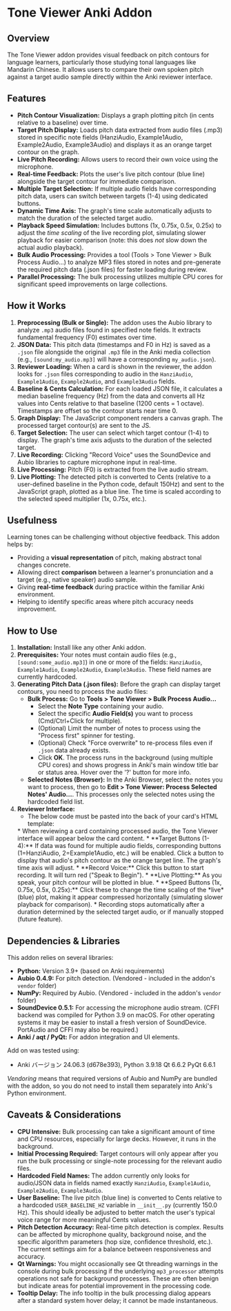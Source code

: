 # Tone Viewer Anki Addon

## Overview

The Tone Viewer addon provides visual feedback on pitch contours for language learners, particularly those studying tonal languages like Mandarin Chinese. It allows users to compare their own spoken pitch against a target audio sample directly within the Anki reviewer interface.

## Features

*   **Pitch Contour Visualization:** Displays a graph plotting pitch (in cents relative to a baseline) over time.
*   **Target Pitch Display:** Loads pitch data extracted from audio files (.mp3) stored in specific note fields (HanziAudio, Example1Audio, Example2Audio, Example3Audio) and displays it as an orange target contour on the graph.
*   **Live Pitch Recording:** Allows users to record their own voice using the microphone.
*   **Real-time Feedback:** Plots the user's live pitch contour (blue line) alongside the target contour for immediate comparison.
*   **Multiple Target Selection:** If multiple audio fields have corresponding pitch data, users can switch between targets (1-4) using dedicated buttons.
*   **Dynamic Time Axis:** The graph's time scale automatically adjusts to match the duration of the selected target audio.
*   **Playback Speed Simulation:** Includes buttons (1x, 0.75x, 0.5x, 0.25x) to adjust the *time scaling* of the live recording plot, simulating slower playback for easier comparison (note: this does *not* slow down the actual audio playback).
*   **Bulk Audio Processing:** Provides a tool (Tools > Tone Viewer > Bulk Process Audio...) to analyze MP3 files stored in notes and pre-generate the required pitch data (.json files) for faster loading during review.
*   **Parallel Processing:** The bulk processing utilizes multiple CPU cores for significant speed improvements on large collections.

## How it Works

1.  **Preprocessing (Bulk or Single):** The addon uses the Aubio library to analyze `.mp3` audio files found in specified note fields. It extracts fundamental frequency (F0) estimates over time.
2.  **JSON Data:** This pitch data (timestamps and F0 in Hz) is saved as a `.json` file alongside the original `.mp3` file in the Anki media collection (e.g., `[sound:my_audio.mp3]` will have a corresponding `my_audio.json`).
3.  **Reviewer Loading:** When a card is shown in the reviewer, the addon looks for `.json` files corresponding to audio in the `HanziAudio`, `Example1Audio`, `Example2Audio`, and `Example3Audio` fields.
4.  **Baseline & Cents Calculation:** For each loaded JSON file, it calculates a median baseline frequency (Hz) from the data and converts all Hz values into Cents relative to that baseline (1200 cents = 1 octave). Timestamps are offset so the contour starts near time 0.
5.  **Graph Display:** The JavaScript component renders a canvas graph. The processed target contour(s) are sent to the JS.
6.  **Target Selection:** The user can select which target contour (1-4) to display. The graph's time axis adjusts to the duration of the selected target.
7.  **Live Recording:** Clicking "Record Voice" uses the SoundDevice and Aubio libraries to capture microphone input in real-time.
8.  **Live Processing:** Pitch (F0) is extracted from the live audio stream.
9.  **Live Plotting:** The detected pitch is converted to Cents (relative to a user-defined baseline in the Python code, default 150Hz) and sent to the JavaScript graph, plotted as a blue line. The time is scaled according to the selected speed multiplier (1x, 0.75x, etc.).

## Usefulness

Learning tones can be challenging without objective feedback. This addon helps by:

*   Providing a **visual representation** of pitch, making abstract tonal changes concrete.
*   Allowing direct **comparison** between a learner's pronunciation and a target (e.g., native speaker) audio sample.
*   Giving **real-time feedback** during practice within the familiar Anki environment.
*   Helping to identify specific areas where pitch accuracy needs improvement.

## How to Use

1.  **Installation:** Install like any other Anki addon.
2.  **Prerequisites:** Your notes must contain audio files (e.g., `[sound:some_audio.mp3]`) in one or more of the fields: `HanziAudio`, `Example1Audio`, `Example2Audio`, `Example3Audio`. These field names are currently hardcoded.
3.  **Generating Pitch Data (.json files):** Before the graph can display target contours, you need to process the audio files:
    *   **Bulk Process:** Go to **Tools > Tone Viewer > Bulk Process Audio...**
        *   Select the **Note Type** containing your audio.
        *   Select the specific **Audio Field(s)** you want to process (Cmd/Ctrl+Click for multiple).
        *   (Optional) Limit the number of notes to process using the "Process first" spinner for testing.
        *   (Optional) Check "Force overwrite" to re-process files even if `.json` data already exists.
        *   Click **OK**. The process runs in the background (using multiple CPU cores) and shows progress in Anki's main window title bar or status area. Hover over the '?' button for more info.
    *   **Selected Notes (Browser):** In the Anki Browser, select the notes you want to process, then go to **Edit > Tone Viewer: Process Selected Notes' Audio...**. This processes only the selected notes using the hardcoded field list.
4.  **Reviewer Interface:**
    *   The below code must be pasted into the back of your card's HTML template:
    <div id="anki_bottom">
		<!-- Addon button will be inserted here -->
	</div>
    *   When reviewing a card containing processed audio, the Tone Viewer interface will appear below the card content.
    *   **Target Buttons (1-4):** If data was found for multiple audio fields, corresponding buttons (1=HanziAudio, 2=Example1Audio, etc.) will be enabled. Click a button to display that audio's pitch contour as the orange target line. The graph's time axis will adjust.
    *   **Record Voice:** Click this button to start recording. It will turn red ("Speak to Begin").
    *   **Live Plotting:** As you speak, your pitch contour will be plotted in blue.
    *   **Speed Buttons (1x, 0.75x, 0.5x, 0.25x):** Click these to change the time scaling of the *live* (blue) plot, making it appear compressed horizontally (simulating slower playback for comparison).
    *   Recording stops automatically after a duration determined by the selected target audio, or if manually stopped (future feature).

## Dependencies & Libraries

This addon relies on several libraries:

*   **Python:** Version 3.9+ (based on Anki requirements)
*   **Aubio 0.4.9:** For pitch detection. (Vendored - included in the addon's `vendor` folder)
*   **NumPy:** Required by Aubio. (Vendored - included in the addon's `vendor` folder)
*   **SoundDevice 0.5.1:** For accessing the microphone audio stream. (CFFI backend was compiled for Python 3.9 on macOS. For other operating systems it may be easier to install a fresh version of SoundDevice. PortAudio and CFFI may also be required.)
*   **Anki / aqt / PyQt:** For addon integration and UI elements.

Add on was tested using:
*   Anki バージョン 24.06.3 (d678e393), Python 3.9.18 Qt 6.6.2 PyQt 6.6.1

*Vendoring* means that required versions of Aubio and NumPy are bundled with the addon, so you do not need to install them separately into Anki's Python environment.

## Caveats & Considerations

*   **CPU Intensive:** Bulk processing can take a significant amount of time and CPU resources, especially for large decks. However, it runs in the background.
*   **Initial Processing Required:** Target contours will only appear after you run the bulk processing or single-note processing for the relevant audio files.
*   **Hardcoded Field Names:** The addon currently only looks for audio/JSON data in fields named exactly `HanziAudio`, `Example1Audio`, `Example2Audio`, `Example3Audio`.
*   **User Baseline:** The live pitch (blue line) is converted to Cents relative to a hardcoded `USER_BASELINE_HZ` variable in `__init__.py` (currently 150.0 Hz). This should ideally be adjusted to better match the user's typical voice range for more meaningful Cents values.
*   **Pitch Detection Accuracy:** Real-time pitch detection is complex. Results can be affected by microphone quality, background noise, and the specific algorithm parameters (hop size, confidence threshold, etc.). The current settings aim for a balance between responsiveness and accuracy.
*   **Qt Warnings:** You might occasionally see Qt threading warnings in the console during bulk processing if the underlying `mp3_processor` attempts operations not safe for background processes. These are often benign but indicate areas for potential improvement in the processing code.
*   **Tooltip Delay:** The info tooltip in the bulk processing dialog appears after a standard system hover delay; it cannot be made instantaneous. 